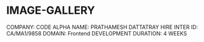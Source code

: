 # IMAGE-GALLERY
COMPANY: CODE ALPHA
NAME: PRATHAMESH DATTATRAY HIRE
INTER ID: CA/MA1/9858
DOMAIN: Frontend DEVELOPMENT
DURATION: 4 WEEKS

